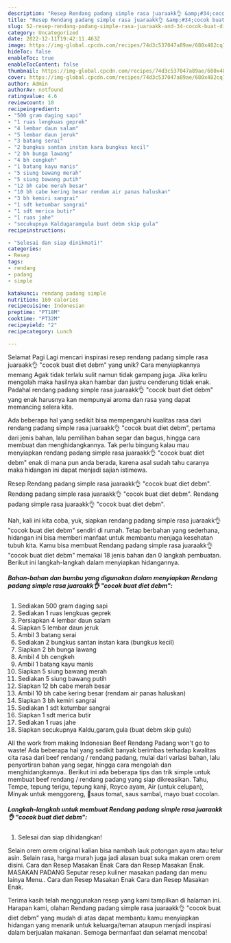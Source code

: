 ```yaml
---
description: "Resep Rendang padang simple rasa juaraakk👌 &amp;#34;cocok buat diet debm&amp;#34; yang Lezat"
title: "Resep Rendang padang simple rasa juaraakk👌 &amp;#34;cocok buat diet debm&amp;#34; yang Lezat"
slug: 52-resep-rendang-padang-simple-rasa-juaraakk-and-34-cocok-buat-diet-debm-and-34-yang-lezat
category: Uncategorized
date: 2022-12-11T19:42:11.463Z
image: https://img-global.cpcdn.com/recipes/74d3c537047a89ae/680x482cq70/rendang-padang-simple-rasa-juaraakk-cocok-buat-diet-debm-foto-resep-utama.jpg
hideToc: false
enableToc: true
enableTocContent: false
thumbnail: https://img-global.cpcdn.com/recipes/74d3c537047a89ae/680x482cq70/rendang-padang-simple-rasa-juaraakk-cocok-buat-diet-debm-foto-resep-utama.jpg
cover: https://img-global.cpcdn.com/recipes/74d3c537047a89ae/680x482cq70/rendang-padang-simple-rasa-juaraakk-cocok-buat-diet-debm-foto-resep-utama.jpg
author: Admin
authorAv: notfound
ratingvalue: 4.6
reviewcount: 10
recipeingredient:
- "500 gram daging sapi"
- "1 ruas lengkuas geprek"
- "4 lembar daun salam"
- "5 lembar daun jeruk"
- "3 batang serai"
- "2 bungkus santan instan kara bungkus kecil"
- "2 bh bunga lawang"
- "4 bh cengkeh"
- "1 batang kayu manis"
- "5 siung bawang merah"
- "5 siung bawang putih"
- "12 bh cabe merah besar"
- "10 bh cabe kering besar rendam air panas haluskan"
- "3 bh kemiri sangrai"
- "1 sdt ketumbar sangrai"
- "1 sdt merica butir"
- "1 ruas jahe"
- "secukupnya Kaldugaramgula buat debm skip gula"
recipeinstructions:

- "Selesai dan siap dinikmati!"
categories:
- Resep
tags:
- rendang
- padang
- simple

katakunci: rendang padang simple 
nutrition: 169 calories
recipecuisine: Indonesian
preptime: "PT18M"
cooktime: "PT32M"
recipeyield: "2"
recipecategory: Lunch

---
```



Selamat Pagi Lagi mencari inspirasi resep rendang padang simple rasa juaraakk👌 &#34;cocok buat diet debm&#34; yang unik? Cara menyiapkannya memang Agak tidak terlalu sulit namun tidak gampang juga. Jika keliru mengolah maka hasilnya akan hambar dan justru cenderung tidak enak. Padahal rendang padang simple rasa juaraakk👌 &#34;cocok buat diet debm&#34; yang enak harusnya kan mempunyai aroma dan rasa yang dapat memancing selera kita.


Ada beberapa hal yang sedikit bisa mempengaruhi kualitas rasa dari rendang padang simple rasa juaraakk👌 &#34;cocok buat diet debm&#34;, pertama dari jenis bahan, lalu pemilihan bahan segar dan bagus, hingga cara membuat dan menghidangkannya. Tak perlu bingung kalau mau menyiapkan rendang padang simple rasa juaraakk👌 &#34;cocok buat diet debm&#34; enak di mana pun anda berada, karena asal sudah tahu caranya maka hidangan ini dapat menjadi sajian istimewa.

Resep Rendang padang simple rasa juaraakk👌 &#34;cocok buat diet debm&#34;. Rendang padang simple rasa juaraakk👌 &#34;cocok buat diet debm&#34;. Rendang padang simple rasa juaraakk👌 &#34;cocok buat diet debm&#34;.


Nah, kali ini kita coba, yuk, siapkan rendang padang simple rasa juaraakk👌 &#34;cocok buat diet debm&#34; sendiri di rumah. Tetap berbahan yang sederhana, hidangan ini bisa memberi manfaat untuk membantu menjaga kesehatan tubuh kita. Kamu bisa membuat Rendang padang simple rasa juaraakk👌 &#34;cocok buat diet debm&#34; memakai 18 jenis bahan dan 0 langkah pembuatan. Berikut ini langkah-langkah dalam menyiapkan hidangannya.

<!--inarticleads1-->

##### Bahan-bahan dan bumbu yang digunakan dalam menyiapkan Rendang padang simple rasa juaraakk👌 &#34;cocok buat diet debm&#34;:

1. Sediakan 500 gram daging sapi
1. Sediakan 1 ruas lengkuas geprek
1. Persiapkan 4 lembar daun salam
1. Siapkan 5 lembar daun jeruk
1. Ambil 3 batang serai
1. Sediakan 2 bungkus santan instan kara (bungkus kecil)
1. Siapkan 2 bh bunga lawang
1. Ambil 4 bh cengkeh
1. Ambil 1 batang kayu manis
1. Siapkan 5 siung bawang merah
1. Sediakan 5 siung bawang putih
1. Siapkan 12 bh cabe merah besar
1. Ambil 10 bh cabe kering besar (rendam air panas haluskan)
1. Siapkan 3 bh kemiri sangrai
1. Sediakan 1 sdt ketumbar sangrai
1. Siapkan 1 sdt merica butir
1. Sediakan 1 ruas jahe
1. Siapkan secukupnya Kaldu,garam,gula (buat debm skip gula)


All the work from making Indonesian Beef Rendang Padang won&#39;t go to waste! Ada beberapa hal yang sedikit banyak berimbas terhadap kwalitas cita rasa dari beef rendang / rendang padang, mulai dari variasi bahan, lalu penyortiran bahan yang segar, hingga cara mengolah dan menghidangkannya.. Berikut ini ada beberapa tips dan trik simple untuk membuat beef rendang / rendang padang yang siap dikreasikan. Tahu, Tempe, tepung terigu, tepung kanji, Royco ayam, Air (untuk celupan), Minyak untuk menggoreng, 🌺saus tomat, saus sambal, mayo buat cocolan. 

<!--inarticleads2-->

##### Langkah-langkah untuk membuat Rendang padang simple rasa juaraakk👌 &#34;cocok buat diet debm&#34;:


1. Selesai dan siap dihidangkan!

Selain orem orem original kalian bisa nambah lauk potongan ayam atau telur asin. Selain rasa, harga murah juga jadi alasan buat suka makan orem orem disini. Cara dan Resep Masakan Enak Cara dan Resep Masakan Enak. MASAKAN PADANG Seputar resep kuliner masakan padang dan menu lainya Menu.. Cara dan Resep Masakan Enak Cara dan Resep Masakan Enak. 

Terima kasih telah menggunakan resep yang kami tampilkan di halaman ini. Harapan kami, olahan Rendang padang simple rasa juaraakk👌 &#34;cocok buat diet debm&#34; yang mudah di atas dapat membantu kamu menyiapkan hidangan yang menarik untuk keluarga/teman ataupun menjadi inspirasi dalam berjualan makanan. Semoga bermanfaat dan selamat mencoba!
